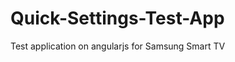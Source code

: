 Quick-Settings-Test-App
=======================

Test application on angularjs for Samsung Smart TV
